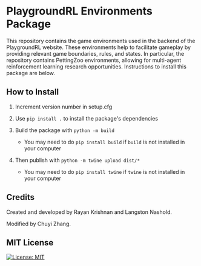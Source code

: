 # PlaygroundRL Environments Package

This repository contains the game environments used in the backend
of the PlaygroundRL website. These environments help to facilitate
gameplay by providing relevant game boundaries, rules, and states.
In particular, the repository contains PettingZoo environments,
allowing for multi-agent reinforcement learning research opportunities. 
Instructions to install this package are below. 

## How to Install

1. Increment version number in setup.cfg

2. Use `pip install .` to install the package's dependencies

3. Build the package with 
`python -m build` 
    - You may need to do `pip install build` if `build` is not installed in your computer

4. Then publish with 
`python -m twine upload dist/*`
    - You may need to do 
      `pip install twine` if `twine` is not installed in your computer

## Credits

Created and developed by Rayan Krishnan and Langston Nashold. 

Modified by Chuyi Zhang.

## MIT License

[![License: MIT](https://img.shields.io/badge/License-MIT-yellow.svg)](https://opensource.org/licenses/MIT)

